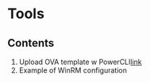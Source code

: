 # Tools

## Contents
1. Upload OVA template w PowerCLI[link](./OVA_upload)
2. Example of WinRM configuration